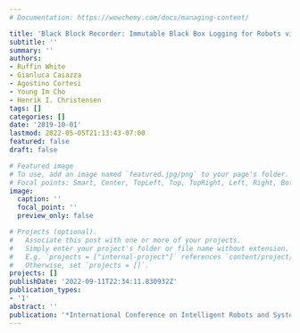 ```yaml
---
# Documentation: https://wowchemy.com/docs/managing-content/

title: 'Black Block Recorder: Immutable Black Box Logging for Robots via Blockchain '
subtitle: ''
summary: ''
authors:
- Ruffin White
- Gianluca Caiazza
- Agostino Cortesi
- Young Im Cho
- Henrik I. Christensen
tags: []
categories: []
date: '2019-10-01'
lastmod: 2022-05-05T21:13:43-07:00
featured: false
draft: false

# Featured image
# To use, add an image named `featured.jpg/png` to your page's folder.
# Focal points: Smart, Center, TopLeft, Top, TopRight, Left, Right, BottomLeft, Bottom, BottomRight.
image:
  caption: ''
  focal_point: ''
  preview_only: false

# Projects (optional).
#   Associate this post with one or more of your projects.
#   Simply enter your project's folder or file name without extension.
#   E.g. `projects = ["internal-project"]` references `content/project/deep-learning/index.md`.
#   Otherwise, set `projects = []`.
projects: []
publishDate: '2022-09-11T22:34:11.830932Z'
publication_types:
- '1'
abstract: ''
publication: '*International Conference on Intelligent Robots and Systems*'
---
```

